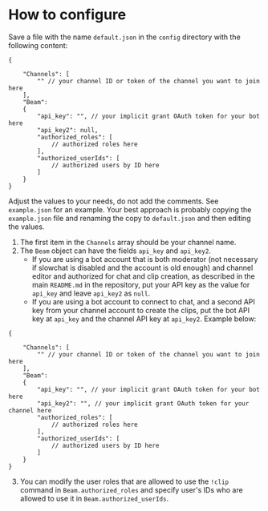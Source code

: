 How to configure
===

Save a file with the name `default.json` in the `config` directory with the following content:

```jsonc
{

    "Channels": [
        "" // your channel ID or token of the channel you want to join here
    ],
    "Beam":
    {
        "api_key": "", // your implicit grant OAuth token for your bot here
        "api_key2": null,
        "authorized_roles": [
            // authorized roles here
        ],
        "authorized_userIds": [
            // authorized users by ID here
        ]
    }
}
```

Adjust the values to your needs, do not add the comments. See `example.json` for an example.
Your best approach is probably copying the `example.json` file and renaming the copy to `default.json` and then editing the values.

1. The first item in the `Channels` array should be your channel name.
2. The `Beam` object can have the fields `api_key` and `api_key2`. 
    - If you are using a bot account that is both moderator (not necessary if slowchat is disabled and the account is old enough) and channel editor and authorized for chat and clip creation, as described in the main `README.md` in the repository, put your API key as the value for `api_key` and leave `api_key2` as `null`.
    - If you are using a bot account to connect to chat, and a second API key from your channel account to create the clips, put the bot API key at `api_key` and the channel API key at `api_key2`. Example below:

```jsonc
{

    "Channels": [
        "" // your channel ID or token of the channel you want to join here
    ],
    "Beam":
    {
        "api_key": "", // your implicit grant OAuth token for your bot here
        "api_key2": "", // your implicit grant OAuth token for your channel here
        "authorized_roles": [
            // authorized roles here
        ],
        "authorized_userIds": [
            // authorized users by ID here
        ]
    }
}
```

3. You can modify the user roles that are allowed to use the `!clip` command in `Beam.authorized_roles` and specify user's IDs who are allowed to use it in `Beam.authorized_userIds`.